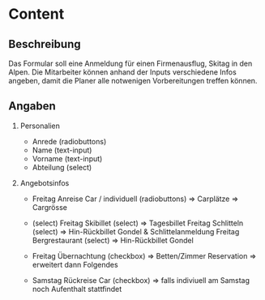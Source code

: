 # Content

## Beschreibung

Das Formular soll eine Anmeldung für einen Firmenausflug, Skitag in den Alpen.
Die Mitarbeiter können anhand der Inputs verschiedene Infos angeben, damit die Planer alle notwenigen Vorbereitungen treffen können.

## Angaben

1. Personalien
   - Anrede (radiobuttons)
   - Name (text-input)
   - Vorname (text-input)
   - Abteilung (select)

2. Angebotsinfos
   - Freitag Anreise Car / individuell (radiobuttons) => Carplätze => Cargrösse
   - (select)
      Freitag Skibillet (select) => Tagesbillet
      Freitag Schlitteln (select) => Hin-Rückbillet Gondel & Schlittelanmeldung
      Freitag Bergrestaurant (select) => Hin-Rückbillet Gondel

   - Freitag Übernachtung (checkbox) => Betten/Zimmer Reservation => erweitert dann Folgendes

   - Samstag Rückreise Car (checkbox) => falls indiviuell am Samstag noch Aufenthalt stattfindet


